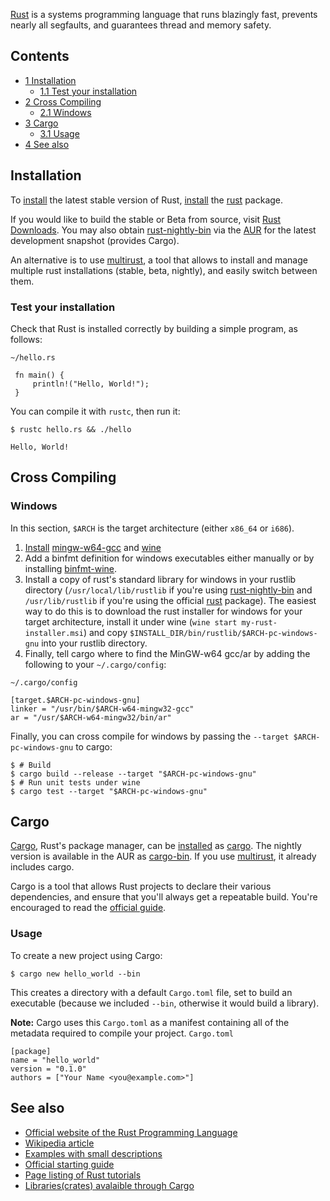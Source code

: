 [Rust](http://rust-lang.org/) is a systems programming language that runs blazingly fast, prevents nearly all segfaults, and guarantees thread and memory safety.

## Contents

*   [1 Installation](#Installation)
    *   [1.1 Test your installation](#Test_your_installation)
*   [2 Cross Compiling](#Cross_Compiling)
    *   [2.1 Windows](#Windows)
*   [3 Cargo](#Cargo)
    *   [3.1 Usage](#Usage)
*   [4 See also](#See_also)

## Installation

To [install](/index.php/Install "Install") the latest stable version of Rust, [install](/index.php/Install "Install") the [rust](https://www.archlinux.org/packages/?name=rust) package.

If you would like to build the stable or Beta from source, visit [Rust Downloads](http://www.rust-lang.org/install.html). You may also obtain [rust-nightly-bin](https://aur.archlinux.org/packages/rust-nightly-bin/) via the [AUR](/index.php/AUR "AUR") for the latest development snapshot (provides Cargo).

An alternative is to use [multirust](https://aur.archlinux.org/packages/multirust/), a tool that allows to install and manage multiple rust installations (stable, beta, nightly), and easily switch between them.

### Test your installation

Check that Rust is installed correctly by building a simple program, as follows:

 `~/hello.rs` 
```
 fn main() {
     println!("Hello, World!");
 }

```

You can compile it with `rustc`, then run it:

 `$ rustc hello.rs && ./hello` 
```
Hello, World!

```

## Cross Compiling

### Windows

In this section, `$ARCH` is the target architecture (either `x86_64` or `i686`).

1.  [Install](/index.php/Install "Install") [mingw-w64-gcc](https://www.archlinux.org/packages/?name=mingw-w64-gcc) and [wine](https://www.archlinux.org/packages/?name=wine)
2.  Add a binfmt definition for windows executables either manually or by installing [binfmt-wine](https://aur.archlinux.org/packages/binfmt-wine/).
3.  Install a copy of rust's standard library for windows in your rustlib directory (`/usr/local/lib/rustlib` if you're using [rust-nightly-bin](https://aur.archlinux.org/packages/rust-nightly-bin/) and `/usr/lib/rustlib` if you're using the official [rust](https://www.archlinux.org/packages/?name=rust) package). The easiest way to do this is to download the rust installer for windows for your target architecture, install it under wine (`wine start my-rust-installer.msi`) and copy `$INSTALL_DIR/bin/rustlib/$ARCH-pc-windows-gnu` into your rustlib directory.
4.  Finally, tell cargo where to find the MinGW-w64 gcc/ar by adding the following to your `~/.cargo/config`:

 `~/.cargo/config` 
```
[target.$ARCH-pc-windows-gnu]
linker = "/usr/bin/$ARCH-w64-mingw32-gcc"
ar = "/usr/$ARCH-w64-mingw32/bin/ar"

```

Finally, you can cross compile for windows by passing the `--target $ARCH-pc-windows-gnu` to cargo:

```
$ # Build
$ cargo build --release --target "$ARCH-pc-windows-gnu"
$ # Run unit tests under wine
$ cargo test --target "$ARCH-pc-windows-gnu"

```

## Cargo

[Cargo](https://crates.io/), Rust's package manager, can be [installed](/index.php/Installed "Installed") as [cargo](https://www.archlinux.org/packages/?name=cargo). The nightly version is available in the AUR as [cargo-bin](https://aur.archlinux.org/packages/cargo-bin/). If you use [multirust](https://aur.archlinux.org/packages/multirust/), it already includes cargo.

Cargo is a tool that allows Rust projects to declare their various dependencies, and ensure that you'll always get a repeatable build. You're encouraged to read the [official guide](http://doc.crates.io/guide.html).

### Usage

To create a new project using Cargo:

 `$ cargo new hello_world --bin` 

This creates a directory with a default `Cargo.toml` file, set to build an executable (because we included `--bin`, otherwise it would build a library).

**Note:** Cargo uses this `Cargo.toml` as a manifest containing all of the metadata required to compile your project. `Cargo.toml` 
```
[package]
name = "hello_world"
version = "0.1.0"
authors = ["Your Name <you@example.com>"]
```

## See also

*   [Official website of the Rust Programming Language](http://rust-lang.org/)
*   [Wikipedia article](https://en.wikipedia.org/wiki/Rust_(programming_language) "wikipedia:Rust (programming language)")
*   [Examples with small descriptions](http://rustbyexample.com/)
*   [Official starting guide](http://doc.rust-lang.org/stable/book/)
*   [Page listing of Rust tutorials](https://github.com/ctjhoa/rust-learning)
*   [Libraries(crates) avalaible through Cargo](https://crates.io/)